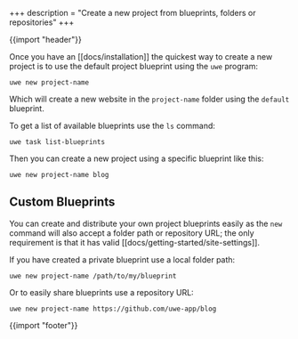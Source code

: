 +++
description = "Create a new project from blueprints, folders or repositories"
+++

{{import "header"}}

Once you have an [[docs/installation]] the quickest way to create a new project is to use the default project blueprint using the `uwe` program:

```text
uwe new project-name
```

Which will create a new website in the `project-name` folder using the `default` blueprint.

To get a list of available blueprints use the `ls` command:

```text
uwe task list-blueprints
```

Then you can create a new project using a specific blueprint like this:


```text
uwe new project-name blog
```

## Custom Blueprints

You can create and distribute your own project blueprints easily as the `new` command will also accept a folder path or repository URL; the only requirement is that it has valid [[docs/getting-started/site-settings]].

If you have created a private blueprint use a local folder path:

```text
uwe new project-name /path/to/my/blueprint
```

Or to easily share blueprints use a repository URL:


```text
uwe new project-name https://github.com/uwe-app/blog
```

{{import "footer"}}

